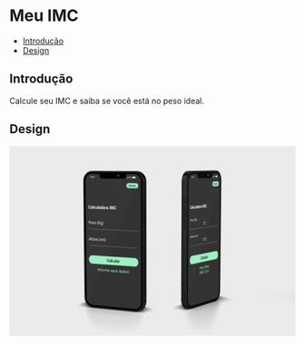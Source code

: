 # Meu IMC


* [Introdução](#Introdução)
* [Design](#Design)

## Introdução

Calcule seu IMC e saiba se você está no peso ideal.

## Design

<p float="left">
  <img src="/screens/app.png" width="700" />